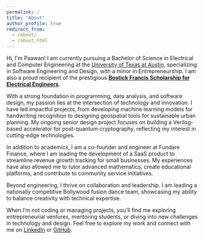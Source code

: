 ```yaml
---
permalink: /
title: "About"
author_profile: true
redirect_from: 
  - /about/
  - /about.html
---
```


Hi, I'm Paawan! I am currently pursuing a Bachelor of Science in Electrical and Computer Engineering at the [University of Texas at Austin](https://utexas.edu), specializing in Software Engineering and Design, with a minor in Entrepreneurship. I am also a proud recipient of the prestigious [**Bostick Francis Scholarship for Electrical Engineers**](https://www.statesman.com/obituaries/p0157680).

With a strong foundation in programming, data analysis, and software design, my passion lies at the intersection of technology and innovation. I have led impactful projects, from developing machine learning models for handwriting recognition to designing geospatial tools for sustainable urban planning. My ongoing senior design project focuses on building a Verilog-based accelerator for post-quantum cryptography, reflecting my interest in cutting-edge technologies.

In addition to academics, I am a co-founder and engineer at Fundare Finance, where I am leading the development of a SaaS product to streamline revenue growth tracking for small businesses. My experiences have also allowed me to tutor advanced mathematics, create educational platforms, and contribute to community service initiatives.

Beyond engineering, I thrive on collaboration and leadership. I am leading a nationally competitive Bollywood fusion dance team, showcasing my ability to balance creativity with technical expertise.

When I’m not coding or managing projects, you’ll find me exploring entrepreneurial ventures, mentoring students, or diving into new challenges in technology and design. Feel free to explore my work and connect with me on [LinkedIn](https://linkedin.com/in/paawan-desai) or [GitHub](https://github.com/paawandesai).

